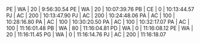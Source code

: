 PE | WA | 20 |  9:56:30.54 
PE | WA | 20 | 10:07:39.76 
PB | CE | 0 | 10:13:44.57 
PJ | AC | 200 | 10:13:47.90 
PJ | AC | 200 | 10:24:48.06 
PA | AC | 100 | 10:28:16.80 
PA | AC | 100 | 10:30:20.50 
PA | AC | 100 | 10:32:17.07 
PA | AC | 100 | 11:16:01.48 
PB | WA | 80 | 11:16:04.81 
PD | WA | 0 | 11:16:08.12 
PE | WA | 20 | 11:16:11.45 
PG | WA | 0 | 11:16:14.76 
PJ | AC | 200 | 11:16:18.07 
